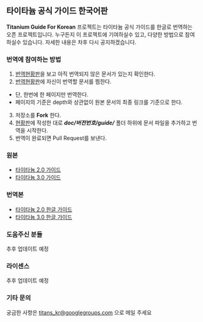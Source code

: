 ## 타이타늄 공식 가이드 한국어판
**Titanium Guide For Korean** 프로젝트는 타이타늄 공식 가이드를 한글로 번역하는 오픈 프로젝트입니다. 누구든지 이 프로젝트에 기여하실수 있고, 다양한 방법으로 참여 하실수 있습니다. 자세한 내용은 차후 다시 공지하겠습니다. 

### 번역에 참여하는 방법
1. [번역현황판][5]을 보고 아직 번역되지 않은 문서가 있는지 확인한다.
2. [번역현황판][5]에 자신이 번역할 문서를 찜한다.
 - 단, 한번에 한 페이지만 번역한다.
 - 페이지의 기준은 depth와 상관없이 원본 문서의 최종 링크를 기준으로 한다. 
 
3. 저장소를 **Fork** 한다.
4. [현황판][5]에 작성한 대로 ***doc/버전번호/guide/*** 폴더 하위에 문서 파일을 추가하고 번역을 시작한다. 
5. 번역이 완료되면 Pull Request를 보낸다. 


### 원본
* [타이타늄 2.0 가이드][1]
* [타이타늄 3.0 가이드][2]

### 번역본
* [타이타늄 2.0 한글 가이드][3]
* [타이타늄 3.0 한글 가이드][4]

### 도움주신 분들
추후 업데이트 예정

### 라이센스
추후 업데이트 예정

### 기타 문의
궁금한 사항은 titans_kr@googlegroups.com 으로 메일 주세요


[1]: http://docs.appcelerator.com/titanium/2.1/index.html#!/guide
[2]: http://docs.appcelerator.com/titanium/3.0/#!/guide
[3]: http://miconblog.github.com/titanium-guide-kr/docs/2.1/guide
[4]: http://miconblog.github.com/titanium-guide-kr/docs/3.0/guide
[5]: https://github.com/miconblog/titanium-guide-kr/wiki/%EB%B2%88%EC%97%AD-%ED%98%84%ED%99%A9%ED%8C%90
